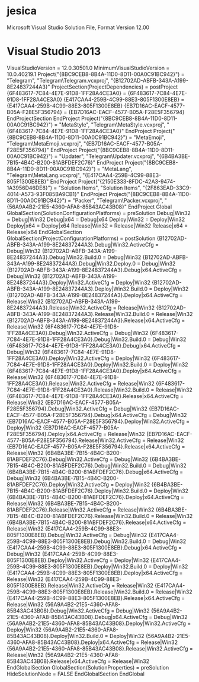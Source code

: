 # jesica
Microsoft Visual Studio Solution File, Format Version 12.00
# Visual Studio 2013
VisualStudioVersion = 12.0.30501.0
MinimumVisualStudioVersion = 10.0.40219.1
Project("{8BC9CEB8-8B4A-11D0-8D11-00A0C91BC942}") = "Telegram", "Telegram\Telegram.vcxproj", "{B12702AD-ABFB-343A-A199-8E24837244A3}"
	ProjectSection(ProjectDependencies) = postProject
		{6F483617-7C84-4E7E-91D8-1FF28A4CE3A0} = {6F483617-7C84-4E7E-91D8-1FF28A4CE3A0}
		{E417CAA4-259B-4C99-88E3-805F1300E8EB} = {E417CAA4-259B-4C99-88E3-805F1300E8EB}
		{EB7D16AC-EACF-4577-B05A-F28E5F356794} = {EB7D16AC-EACF-4577-B05A-F28E5F356794}
	EndProjectSection
EndProject
Project("{8BC9CEB8-8B4A-11D0-8D11-00A0C91BC942}") = "MetaStyle", "Telegram\MetaStyle.vcxproj", "{6F483617-7C84-4E7E-91D8-1FF28A4CE3A0}"
EndProject
Project("{8BC9CEB8-8B4A-11D0-8D11-00A0C91BC942}") = "MetaEmoji", "Telegram\MetaEmoji.vcxproj", "{EB7D16AC-EACF-4577-B05A-F28E5F356794}"
EndProject
Project("{8BC9CEB8-8B4A-11D0-8D11-00A0C91BC942}") = "Updater", "Telegram\Updater.vcxproj", "{6B4BA3BE-7B15-4B4C-B200-81ABFDEF2C76}"
EndProject
Project("{8BC9CEB8-8B4A-11D0-8D11-00A0C91BC942}") = "MetaLang", "Telegram\MetaLang.vcxproj", "{E417CAA4-259B-4C99-88E3-805F1300E8EB}"
EndProject
Project("{2150E333-8FDC-42A3-9474-1A3956D46DE8}") = "Solution Items", "Solution Items", "{2F863EAD-33C9-4014-A573-93F085BA9CB1}"
EndProject
Project("{8BC9CEB8-8B4A-11D0-8D11-00A0C91BC942}") = "Packer", "Telegram\Packer.vcxproj", "{56A9A4B2-21E5-4360-AFA8-85B43AC43B08}"
EndProject
Global
	GlobalSection(SolutionConfigurationPlatforms) = preSolution
		Debug|Win32 = Debug|Win32
		Debug|x64 = Debug|x64
		Deploy|Win32 = Deploy|Win32
		Deploy|x64 = Deploy|x64
		Release|Win32 = Release|Win32
		Release|x64 = Release|x64
	EndGlobalSection
	GlobalSection(ProjectConfigurationPlatforms) = postSolution
		{B12702AD-ABFB-343A-A199-8E24837244A3}.Debug|Win32.ActiveCfg = Debug|Win32
		{B12702AD-ABFB-343A-A199-8E24837244A3}.Debug|Win32.Build.0 = Debug|Win32
		{B12702AD-ABFB-343A-A199-8E24837244A3}.Debug|Win32.Deploy.0 = Debug|Win32
		{B12702AD-ABFB-343A-A199-8E24837244A3}.Debug|x64.ActiveCfg = Debug|Win32
		{B12702AD-ABFB-343A-A199-8E24837244A3}.Deploy|Win32.ActiveCfg = Deploy|Win32
		{B12702AD-ABFB-343A-A199-8E24837244A3}.Deploy|Win32.Build.0 = Deploy|Win32
		{B12702AD-ABFB-343A-A199-8E24837244A3}.Deploy|x64.ActiveCfg = Release|Win32
		{B12702AD-ABFB-343A-A199-8E24837244A3}.Release|Win32.ActiveCfg = Release|Win32
		{B12702AD-ABFB-343A-A199-8E24837244A3}.Release|Win32.Build.0 = Release|Win32
		{B12702AD-ABFB-343A-A199-8E24837244A3}.Release|x64.ActiveCfg = Release|Win32
		{6F483617-7C84-4E7E-91D8-1FF28A4CE3A0}.Debug|Win32.ActiveCfg = Debug|Win32
		{6F483617-7C84-4E7E-91D8-1FF28A4CE3A0}.Debug|Win32.Build.0 = Debug|Win32
		{6F483617-7C84-4E7E-91D8-1FF28A4CE3A0}.Debug|x64.ActiveCfg = Debug|Win32
		{6F483617-7C84-4E7E-91D8-1FF28A4CE3A0}.Deploy|Win32.ActiveCfg = Deploy|Win32
		{6F483617-7C84-4E7E-91D8-1FF28A4CE3A0}.Deploy|Win32.Build.0 = Deploy|Win32
		{6F483617-7C84-4E7E-91D8-1FF28A4CE3A0}.Deploy|x64.ActiveCfg = Release|Win32
		{6F483617-7C84-4E7E-91D8-1FF28A4CE3A0}.Release|Win32.ActiveCfg = Release|Win32
		{6F483617-7C84-4E7E-91D8-1FF28A4CE3A0}.Release|Win32.Build.0 = Release|Win32
		{6F483617-7C84-4E7E-91D8-1FF28A4CE3A0}.Release|x64.ActiveCfg = Release|Win32
		{EB7D16AC-EACF-4577-B05A-F28E5F356794}.Debug|Win32.ActiveCfg = Debug|Win32
		{EB7D16AC-EACF-4577-B05A-F28E5F356794}.Debug|x64.ActiveCfg = Debug|Win32
		{EB7D16AC-EACF-4577-B05A-F28E5F356794}.Deploy|Win32.ActiveCfg = Deploy|Win32
		{EB7D16AC-EACF-4577-B05A-F28E5F356794}.Deploy|x64.ActiveCfg = Release|Win32
		{EB7D16AC-EACF-4577-B05A-F28E5F356794}.Release|Win32.ActiveCfg = Release|Win32
		{EB7D16AC-EACF-4577-B05A-F28E5F356794}.Release|x64.ActiveCfg = Release|Win32
		{6B4BA3BE-7B15-4B4C-B200-81ABFDEF2C76}.Debug|Win32.ActiveCfg = Debug|Win32
		{6B4BA3BE-7B15-4B4C-B200-81ABFDEF2C76}.Debug|Win32.Build.0 = Debug|Win32
		{6B4BA3BE-7B15-4B4C-B200-81ABFDEF2C76}.Debug|x64.ActiveCfg = Debug|Win32
		{6B4BA3BE-7B15-4B4C-B200-81ABFDEF2C76}.Deploy|Win32.ActiveCfg = Deploy|Win32
		{6B4BA3BE-7B15-4B4C-B200-81ABFDEF2C76}.Deploy|Win32.Build.0 = Deploy|Win32
		{6B4BA3BE-7B15-4B4C-B200-81ABFDEF2C76}.Deploy|x64.ActiveCfg = Release|Win32
		{6B4BA3BE-7B15-4B4C-B200-81ABFDEF2C76}.Release|Win32.ActiveCfg = Release|Win32
		{6B4BA3BE-7B15-4B4C-B200-81ABFDEF2C76}.Release|Win32.Build.0 = Release|Win32
		{6B4BA3BE-7B15-4B4C-B200-81ABFDEF2C76}.Release|x64.ActiveCfg = Release|Win32
		{E417CAA4-259B-4C99-88E3-805F1300E8EB}.Debug|Win32.ActiveCfg = Debug|Win32
		{E417CAA4-259B-4C99-88E3-805F1300E8EB}.Debug|Win32.Build.0 = Debug|Win32
		{E417CAA4-259B-4C99-88E3-805F1300E8EB}.Debug|x64.ActiveCfg = Debug|Win32
		{E417CAA4-259B-4C99-88E3-805F1300E8EB}.Deploy|Win32.ActiveCfg = Deploy|Win32
		{E417CAA4-259B-4C99-88E3-805F1300E8EB}.Deploy|Win32.Build.0 = Deploy|Win32
		{E417CAA4-259B-4C99-88E3-805F1300E8EB}.Deploy|x64.ActiveCfg = Release|Win32
		{E417CAA4-259B-4C99-88E3-805F1300E8EB}.Release|Win32.ActiveCfg = Release|Win32
		{E417CAA4-259B-4C99-88E3-805F1300E8EB}.Release|Win32.Build.0 = Release|Win32
		{E417CAA4-259B-4C99-88E3-805F1300E8EB}.Release|x64.ActiveCfg = Release|Win32
		{56A9A4B2-21E5-4360-AFA8-85B43AC43B08}.Debug|Win32.ActiveCfg = Debug|Win32
		{56A9A4B2-21E5-4360-AFA8-85B43AC43B08}.Debug|x64.ActiveCfg = Debug|Win32
		{56A9A4B2-21E5-4360-AFA8-85B43AC43B08}.Deploy|Win32.ActiveCfg = Deploy|Win32
		{56A9A4B2-21E5-4360-AFA8-85B43AC43B08}.Deploy|Win32.Build.0 = Deploy|Win32
		{56A9A4B2-21E5-4360-AFA8-85B43AC43B08}.Deploy|x64.ActiveCfg = Release|Win32
		{56A9A4B2-21E5-4360-AFA8-85B43AC43B08}.Release|Win32.ActiveCfg = Release|Win32
		{56A9A4B2-21E5-4360-AFA8-85B43AC43B08}.Release|x64.ActiveCfg = Release|Win32
	EndGlobalSection
	GlobalSection(SolutionProperties) = preSolution
		HideSolutionNode = FALSE
	EndGlobalSection
EndGlobal

